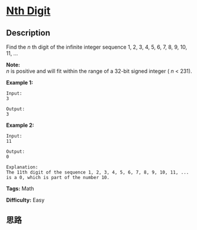 # [Nth Digit][title]

## Description

Find the _n_ th digit of the infinite integer sequence 1, 2, 3, 4, 5, 6, 7, 8,
9, 10, 11, ...

**Note:**  
_n_ is positive and will fit within the range of a 32-bit signed integer ( _n_
< 231).

**Example 1:**
            Input:    3        Output:    3    

**Example 2:**
            Input:    11        Output:    0        Explanation:    The 11th digit of the sequence 1, 2, 3, 4, 5, 6, 7, 8, 9, 10, 11, ... is a 0, which is part of the number 10.    


**Tags:** Math

**Difficulty:** Easy

## 思路

[title]: https://leetcode.com/problems/nth-digit
